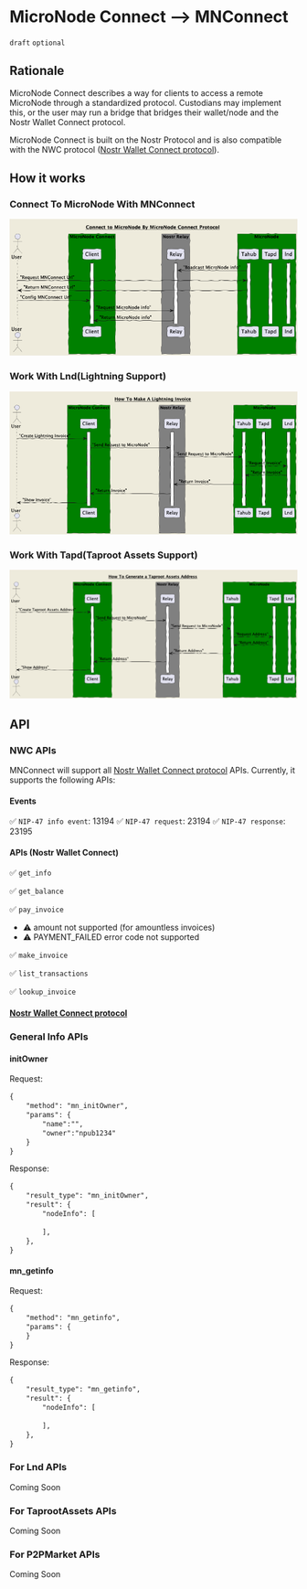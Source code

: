 MicroNode Connect --> MNConnect
======
`draft` `optional`

## Rationale
MicroNode Connect describes a way for clients to access a remote MicroNode  through a standardized protocol. Custodians may implement this, or the user may run a bridge that bridges their wallet/node and the Nostr Wallet Connect protocol.

MicroNode Connect is built on the Nostr Protocol and is also compatible with the NWC protocol ([Nostr Wallet Connect protocol](https://github.com/nostr-protocol/nips/blob/master/47.md)).

## How it works
### Connect To MicroNode With MNConnect
![image](./images/Tahub.png)

### Work With Lnd(Lightning Support)
![image](./images/Lnd.png)

### Work With Tapd(Taproot Assets Support)
![image](./images/Tapd.png)

## API

### NWC APIs 
MNConnect will support all [Nostr Wallet Connect protocol](https://github.com/nostr-protocol/nips/blob/master/47.md) APIs. Currently, it supports the following APIs:

#### Events
✅ `NIP-47 info event`: 13194
✅ `NIP-47 request`: 23194
✅ `NIP-47 response`: 23195

#### APIs (Nostr Wallet Connect)

✅ `get_info`

✅ `get_balance`

✅ `pay_invoice`
- ⚠️ amount not supported (for amountless invoices)
- ⚠️ PAYMENT_FAILED error code not supported

✅ `make_invoice`

✅ `list_transactions`

✅ `lookup_invoice`

#### [Nostr Wallet Connect protocol](./APIS.md)


### General Info APIs

#### initOwner
Request: 
```jsonc
{
    "method": "mn_initOwner",
    "params": {
        "name":"",
        "owner":"npub1234"
    }
}
```

Response:
```jsonc
{
    "result_type": "mn_initOwner",
    "result": {
        "nodeInfo": [
            
        ],
    },
}
```

#### mn_getinfo
Request:
```jsonc
{
    "method": "mn_getinfo",
    "params": {
    }
}
```

Response:
```jsonc
{
    "result_type": "mn_getinfo",
    "result": {
        "nodeInfo": [
            
        ],
    },
}
```

### For Lnd APIs
Coming Soon

### For TaprootAssets APIs
Coming Soon

### For P2PMarket APIs
Coming Soon